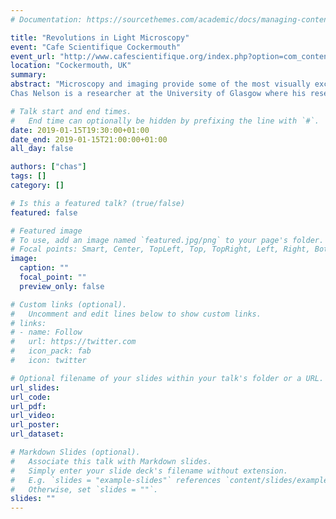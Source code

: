 ```yaml
---
# Documentation: https://sourcethemes.com/academic/docs/managing-content/

title: "Revolutions in Light Microscopy"
event: "Cafe Scientifique Cockermouth"
event_url: "http://www.cafescientifique.org/index.php?option=com_contentbuilder&controller=details&id=1&record_id=145&Itemid=478"
location: "Cockermouth, UK"
summary:
abstract: "Microscopy and imaging provide some of the most visually exciting and scientifically informative data available to the biosciences. Many revolutions have happened in light microscopy – from the development of fluorescent imaging to current advances in using artificial intelligence to produce super-resolved images. But there are still many challenges that must be solved by the combination of clever biology, clever physics and clever computing. Chas Nelson will introduce some of the most important historical changes in the microscope and how they have contributed to scientific knowledge before considering where microscopy might be going in the near future.
Chas Nelson is a researcher at the University of Glasgow where his research interests focus on the combination of advanced imaging and computing to answer challenging biological questions in new and better ways. He has a particular interest in studying how tissues and organs develop in zebrafish."

# Talk start and end times.
#   End time can optionally be hidden by prefixing the line with `#`.
date: 2019-01-15T19:30:00+01:00
date_end: 2019-01-15T21:00:00+01:00
all_day: false

authors: ["chas"]
tags: []
category: []

# Is this a featured talk? (true/false)
featured: false

# Featured image
# To use, add an image named `featured.jpg/png` to your page's folder.
# Focal points: Smart, Center, TopLeft, Top, TopRight, Left, Right, BottomLeft, Bottom, BottomRight.
image:
  caption: ""
  focal_point: ""
  preview_only: false

# Custom links (optional).
#   Uncomment and edit lines below to show custom links.
# links:
# - name: Follow
#   url: https://twitter.com
#   icon_pack: fab
#   icon: twitter

# Optional filename of your slides within your talk's folder or a URL.
url_slides:
url_code:
url_pdf:
url_video:
url_poster:
url_dataset:

# Markdown Slides (optional).
#   Associate this talk with Markdown slides.
#   Simply enter your slide deck's filename without extension.
#   E.g. `slides = "example-slides"` references `content/slides/example-slides.md`.
#   Otherwise, set `slides = ""`.
slides: ""
---
```

